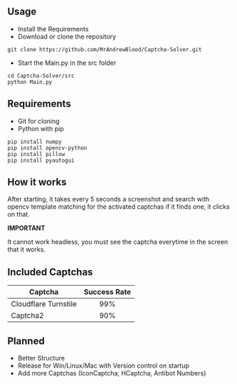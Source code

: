 ## Usage

+ Install the Requirements
+ Download or clone the repository
```
git clone https://github.com/MrAndrewBlood/Captcha-Solver.git
```
+ Start the Main.py in the src folder
```
cd Captcha-Solver/src
python Main.py
```
## Requirements

+ Git for cloning
+ Python with pip
```
pip install numpy
pip install opencv-python
pip install pillow
pip install pyautogui
```

## How it works

After starting, it takes every 5 seconds a screenshot and search with opencv template matching for the activated captchas if it finds one, it clicks on that. 

**IMPORTANT**

It cannot work headless, you must see the captcha everytime in the screen that it works.

## Included Captchas

| Captcha              | Success Rate  |
|----------------------|:-------------:|
| Cloudflare Turnstile |      99%      |
| Captcha2             |      90%      |

## Planned

+ Better Structure
+ Release for Win/Linux/Mac with Version control on startup
+ Add more Captchas (IconCaptcha, HCaptcha, Antibot Numbers)